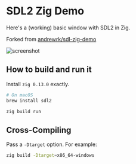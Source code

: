 # SDL2 Zig Demo

Here's a (working) basic window with SDL2 in Zig.

Forked from [andrewrk/sdl-zig-demo](https://github.com/andrewrk/sdl-zig-demo)

![screenshot](screenshot1.png)

## How to build and run it

Install `zig 0.13.0` exactly.

```sh
# On macOS
brew install sdl2

zig build run
```

## Cross-Compiling

Pass a `-Dtarget` option. For example:

```sh
zig build -Dtarget=x86_64-windows
```
